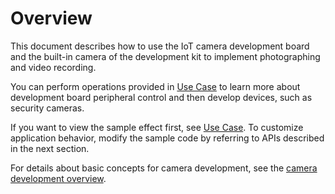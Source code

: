 # Overview<a name="EN-US_TOPIC_0000001055366100"></a>

This document describes how to use the IoT camera development board and the built-in camera of the development kit to implement photographing and video recording.

You can perform operations provided in  [Use Case](use-case.md)  to learn more about development board peripheral control and then develop devices, such as security cameras.

If you want to view the sample effect first, see  [Use Case](use-case.md). To customize application behavior, modify the sample code by referring to APIs described in the next section.

For details about basic concepts for camera development, see the  [camera development overview](../subsystems/overview.md).

